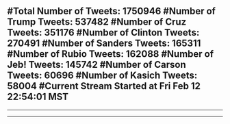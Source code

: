 #Total Number of Tweets: 1750946 
#Number of Trump Tweets: 537482
#Number of Cruz Tweets: 351176
#Number of Clinton Tweets: 270491
#Number of Sanders Tweets: 165311
#Number of Rubio Tweets: 162088
#Number of Jeb! Tweets: 145742
#Number of Carson Tweets: 60696
#Number of Kasich Tweets: 58004
#Current Stream Started at Fri Feb 12 22:54:01 MST
---
---
---
